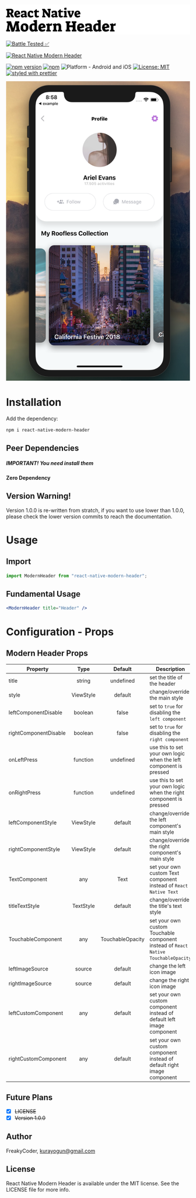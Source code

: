 <img alt="React Native Modern Header" src="assets/logo.png" width="1050"/>

[![Battle Tested ✅](https://img.shields.io/badge/-Battle--Tested%20%E2%9C%85-03666e?style=for-the-badge)](https://github.com/WrathChaos/react-native-modern-header)

[![React Native Modern Header](https://img.shields.io/badge/-Fully%20customizable%20Modern%20Header%20View%20for%20React%20Native-orange?style=for-the-badge)](https://github.com/WrathChaos/react-native-modern-header)

[![npm version](https://img.shields.io/npm/v/react-native-modern-header.svg?style=for-the-badge)](https://www.npmjs.com/package/react-native-modern-header)
[![npm](https://img.shields.io/npm/dt/react-native-modern-header.svg?style=for-the-badge)](https://www.npmjs.com/package/react-native-modern-header)
![Platform - Android and iOS](https://img.shields.io/badge/platform-Android%20%7C%20iOS-blue.svg?style=for-the-badge)
[![License: MIT](https://img.shields.io/badge/License-MIT-green.svg?style=for-the-badge)](https://opensource.org/licenses/MIT)
[![styled with prettier](https://img.shields.io/badge/styled_with-prettier-ff69b4.svg?style=for-the-badge)](https://github.com/prettier/prettier)

<p align="center">
  <img alt="React Native Modern Header"
        src="assets/Screenshots/React-Native-Modern-Header.png" />
</p>

# Installation

Add the dependency:

```bash
npm i react-native-modern-header
```

## Peer Dependencies

<h5><i>IMPORTANT! You need install them</i></h5>

<b>Zero Dependency</b>

## Version Warning!

Version 1.0.0 is re-written from stratch, if you want to use lower than 1.0.0, please check the lower version commits to reach the documentation.

# Usage

## Import

```jsx
import ModernHeader from "react-native-modern-header";
```

## Fundamental Usage

```jsx
<ModernHeader title="Header" />
```

# Configuration - Props

## Modern Header Props

| Property              |   Type    |     Default      | Description                                                                        |
| --------------------- | :-------: | :--------------: | ---------------------------------------------------------------------------------- |
| title                 |  string   |    undefined     | set the title of the header                                                        |
| style                 | ViewStyle |     default      | change/override the main style                                                     |
| leftComponentDisable  |  boolean  |      false       | set to `true` for disabling the `left component`                                   |
| rightComponentDisable |  boolean  |      false       | set to `true` for disabling the `right component`                                  |
| onLeftPress           | function  |    undefined     | use this to set your own logic when the left component is pressed                  |
| onRightPress          | function  |    undefined     | use this to set your own logic when the right component is pressed                 |
| leftComponentStyle    | ViewStyle |     default      | change/override the left component's main style                                    |
| rightComponentStyle   | ViewStyle |     default      | change/override the right component's main style                                   |
| TextComponent         |    any    |       Text       | set your own custom Text component instead of `React Native Text`                  |
| titleTextStyle        | TextStyle |     default      | change/override the title's text style                                             |
| TouchableComponent    |    any    | TouchableOpacity | set your own custom Touchable component instead of `React Native TouchableOpacity` |
| leftImageSource       |  source   |     default      | change the left icon image                                                         |
| rightImageSource      |  source   |     default      | change the right icon image                                                        |
| leftCustomComponent   |    any    |     default      | set your own custom component instead of default left image component              |
| rightCustomComponent  |    any    |     default      | set your own custom component instead of default right image component             |

## Future Plans

- [x] ~~LICENSE~~
- [x] ~~Version 1.0.0~~

## Author

FreakyCoder, kurayogun@gmail.com

## License

React Native Modern Header is available under the MIT license. See the LICENSE file for more info.
